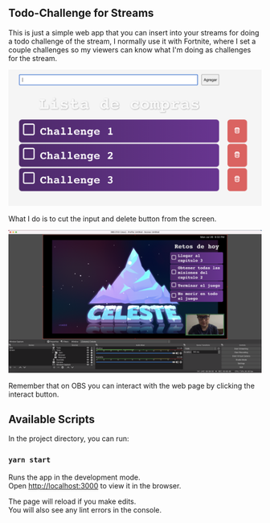 ## Todo-Challenge for Streams

This is just a simple web app that you can insert into your streams for doing a todo challenge of the stream, I normally use it with Fortnite, where I set a couple challenges so my viewers can know what I'm doing as challenges for the stream.

![alt text](public/screenshot1.png "Logo Title Text 1")

What I do is to cut the input and delete button from the screen.

![alt text](public/screenshot.png "Logo Title Text 1")

Remember that on OBS you can interact with the web page by clicking the interact button.


## Available Scripts

In the project directory, you can run:

### `yarn start`

Runs the app in the development mode.\
Open [http://localhost:3000](http://localhost:3000) to view it in the browser.

The page will reload if you make edits.\
You will also see any lint errors in the console.

##